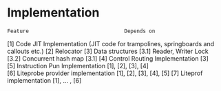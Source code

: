 
Implementation
==============

    Feature                               Depends on              

[1] Code JIT Implementation
    (JIT code for trampolines, 
     springboards and callouts etc.)
[2] Relocator 
[3] Data structures
   [3.1] Reader, Writer Lock                
   [3.2] Concurrent hash map                [3.1]
[4] Control Routing Implementation           [3]  
[5] Instruction Pun Implementation      [1], [2], [3], [4]   
[6] Liteprobe provider implementation   [1], [2], [3], [4], [5]
[7] Liteprof implementation             [1], ... , [6]
